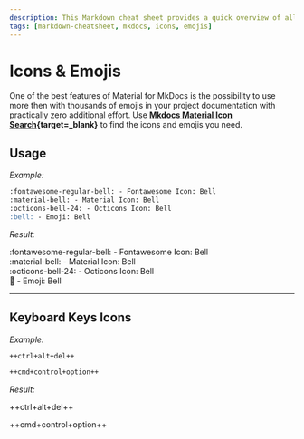 ```yaml
---
description: This Markdown cheat sheet provides a quick overview of all the Markdown syntax elements for MkDocs and Material Theme for MkDocs. Includes Icons & Emojis.
tags: [markdown-cheatsheet, mkdocs, icons, emojis]
---
```


# Icons & Emojis

One of the best features of Material for MkDocs is the possibility to use more then with thousands of emojis in your project documentation with practically zero additional effort. Use **[Mkdocs Material Icon Search][icons-search]{target=\_blank}** to find the icons and emojis you need.

[icons-search]: https://squidfunk.github.io/mkdocs-material/reference/icons-emojis/?h=icons#search

## Usage

_Example:_

```markdown
:fontawesome-regular-bell: - Fontawesome Icon: Bell  
:material-bell: - Material Icon: Bell  
:octicons-bell-24: - Octicons Icon: Bell  
:bell: - Emoji: Bell
```

_Result:_

:fontawesome-regular-bell: - Fontawesome Icon: Bell  
:material-bell: - Material Icon: Bell  
:octicons-bell-24: - Octicons Icon: Bell  
:bell: - Emoji: Bell

---

## Keyboard Keys Icons

_Example:_

```markdown
++ctrl+alt+del++
```

```markdown
++cmd+control+option++
```

_Result:_

++ctrl+alt+del++

++cmd+control+option++
